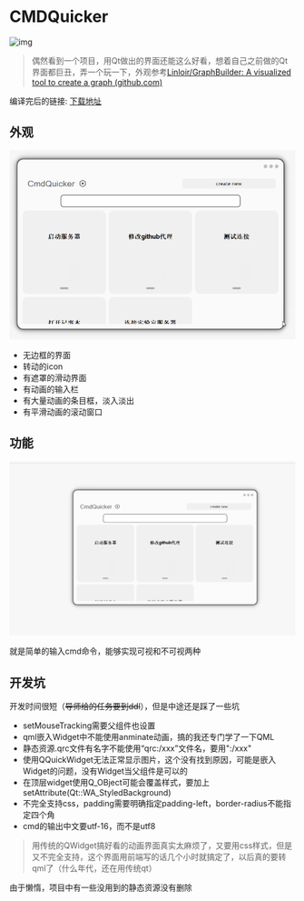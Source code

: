 # CMDQuicker

![img](https://img.shields.io/badge/QT-6.3.2-green)
> 偶然看到一个项目，用Qt做出的界面还能这么好看，想着自己之前做的Qt界面都巨丑，弄一个玩一下，外观参考[Linloir/GraphBuilder: A visualized tool to create a graph (github.com)](https://github.com/Linloir/GraphBuilder)

编译完后的链接: [下载地址](https://github.com/799034552/CMDQuicker/files/9702285/CMDQuick.zip)

## 外观

![外观](ReadMe.assets/外观.gif)

* 无边框的界面
* 转动的icon
* 有遮罩的滑动界面
* 有动画的输入栏
* 有大量动画的条目框，淡入淡出
* 有平滑动画的滚动窗口

## 功能

![功能](ReadMe.assets/功能.gif)

就是简单的输入cmd命令，能够实现可视和不可视两种

## 开发坑

开发时间很短（~~导师给的任务要到ddl~~），但是中途还是踩了一些坑

* setMouseTracking需要父组件也设置
* qml嵌入Widget中不能使用anminate动画，搞的我还专门学了一下QML
*  静态资源.qrc文件有名字不能使用“qrc:/xxx”文件名，要用":/xxx"
* 使用QQuickWidget无法正常显示图片，这个没有找到原因，可能是嵌入Widget的问题，没有Widget当父组件是可以的
*  在顶层widget使用Q_OBject可能会覆盖样式，要加上setAttribute(Qt::WA_StyledBackground)
*  不完全支持css，padding需要明确指定padding-left，border-radius不能指定四个角
* cmd的输出中文要utf-16，而不是utf8

> 用传统的QWidget搞好看的动画界面真实太麻烦了，又要用css样式，但是又不完全支持，这个界面用前端写的话几个小时就搞定了，以后真的要转qml了（什么年代，还在用传统qt）

由于懒惰，项目中有一些没用到的静态资源没有删除